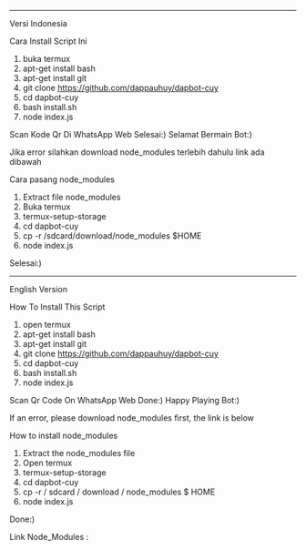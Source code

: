 ------------------------------------
Versi Indonesia

Cara Install Script Ini

1. buka termux
2. apt-get install bash
3. apt-get install git
3. git clone https://github.com/dappauhuy/dapbot-cuy
4. cd dapbot-cuy
5. bash install.sh
6. node index.js

Scan Kode Qr Di WhatsApp Web
Selesai:)
Selamat Bermain Bot:)

Jika error silahkan download node_modules terlebih dahulu link ada dibawah

Cara pasang node_modules

1. Extract file node_modules
2. Buka termux
3. termux-setup-storage
4. cd dapbot-cuy
5. cp -r /sdcard/download/node_modules $HOME
6. node index.js

Selesai:)

------------------------------------
English Version

How To Install This Script

1. open termux
2. apt-get install bash
3. apt-get install git
3. git clone https://github.com/dappauhuy/dapbot-cuy
4. cd dapbot-cuy
5. bash install.sh
6. node index.js

Scan Qr Code On WhatsApp Web
Done:)
Happy Playing Bot:)

If an error, please download node_modules first, the link is below

How to install node_modules

1. Extract the node_modules file
2. Open termux
3. termux-setup-storage
4. cd dapbot-cuy
5. cp -r / sdcard / download / node_modules $ HOME
6. node index.js

Done:)


Link Node_Modules : 
